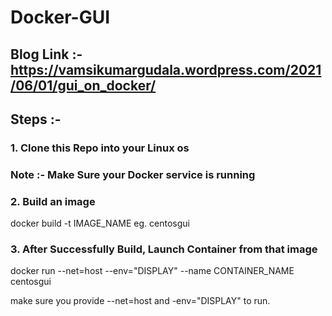 # Docker-GUI

## Blog Link :- https://vamsikumargudala.wordpress.com/2021/06/01/gui_on_docker/

## Steps :-

### 1. Clone this Repo into your Linux os
### Note :- Make Sure your Docker service is running

### 2. Build an image

  docker build -t IMAGE_NAME eg. centosgui

### 3. After Successfully Build, Launch Container from that image

  docker run --net=host --env="DISPLAY" --name CONTAINER_NAME centosgui

make sure you provide --net=host and -env="DISPLAY" to run.
